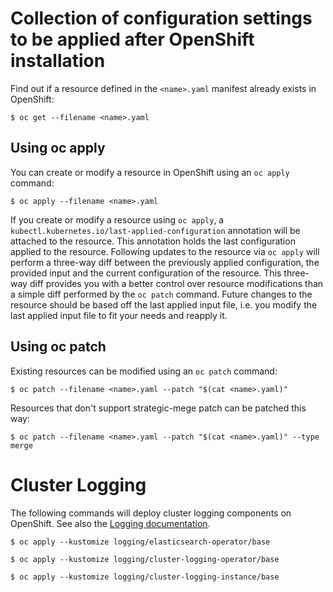 # Collection of configuration settings to be applied after OpenShift installation

Find out if a resource defined in the `<name>.yaml` manifest already exists in OpenShift:

```
$ oc get --filename <name>.yaml
```

## Using oc apply

You can create or modify a resource in OpenShift using an `oc apply` command:
```
$ oc apply --filename <name>.yaml
```
If you create or modify a resource using `oc apply`, a `kubectl.kubernetes.io/last-applied-configuration` annotation will be attached to the resource. This annotation holds the last configuration applied to the resource. Following updates to the resource via `oc apply` will perform a three-way diff between the previously applied configuration, the provided input and the current configuration of the resource. This three-way diff provides you with a better control over resource modifications than a simple diff performed by the `oc patch` command. Future changes to the resource should be based off the last applied input file, i.e. you modify the last applied input file to fit your needs and reapply it.

## Using oc patch

Existing resources can be modified using an `oc patch` command:

```
$ oc patch --filename <name>.yaml --patch "$(cat <name>.yaml)"
```

Resources that don't support strategic-mege patch can be patched this way:

```
$ oc patch --filename <name>.yaml --patch "$(cat <name>.yaml)" --type merge
```

# Cluster Logging

The following commands will deploy cluster logging components on OpenShift. See also the [Logging documentation](https://docs.openshift.com/container-platform/latest/logging/cluster-logging.html).

```
$ oc apply --kustomize logging/elasticsearch-operator/base
```
```
$ oc apply --kustomize logging/cluster-logging-operator/base
```
```
$ oc apply --kustomize logging/cluster-logging-instance/base
```
